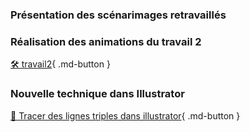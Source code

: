 ### Présentation des scénarimages retravaillés
### Réalisation des animations du travail 2
[🛠️ travail2](exercice_ae/travail2){ .md-button }   <br>   
### Nouvelle technique dans Illustrator
[📁 Tracer des lignes triples dans illustrator](https://cmontmorency365.sharepoint.com/:f:/s/TIM-582214-Animation2d77/Ej-s95wHs9pIkv-enj75opABQsRNMz9Normsa1H5xHDDqw?e=gh7sXb){ .md-button }   <br>   
